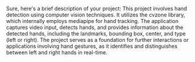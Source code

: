 Sure, here's a brief description of your project:
This project involves hand detection using computer vision techniques.
It utilizes the cvzone library, which internally employs mediapipe for hand tracking.
The application captures video input, detects hands, and provides information about the detected hands, 
including the landmarks, bounding box, center, and type (left or right). The project serves as a foundation
for further interactions or applications involving hand gestures, as it identifies and distinguishes between
left and right hands in real-time.
